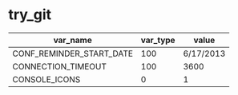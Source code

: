 try_git
=======
var_name | var_type | value
--- | --- | ---
| CONF_REMINDER_START_DATE | 100 | 6/17/2013 |
CONNECTION_TIMEOUT | 100 | 3600
CONSOLE_ICONS | 0 | 1
